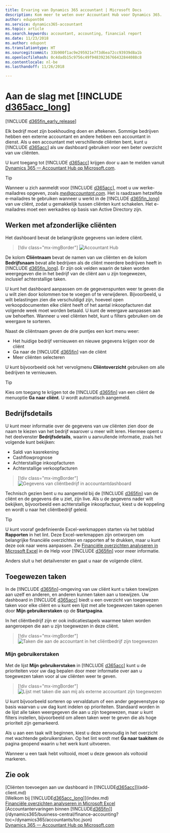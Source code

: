 ```yaml
---
title: Ervaring van Dynamics 365 accountant | Microsoft Docs
description: Kom meer te weten over Accountant Hub voor Dynamics 365.
author: edupont04
ms.service: dynamics365-accountant
ms.topic: article
ms.search.keywords: accountant, accounting, financial report
ms.date: 11/23/2018
ms.author: edupont
ms.translationtype: HT
ms.sourcegitcommit: 33b900f1ac9e295921e7f3d6ea72cc93939d8a1b
ms.openlocfilehash: 0c4dadb15c9756c49f94839236766432844088c8
ms.contentlocale: nl-be
ms.lasthandoff: 11/26/2018

---
```

# <a name="get-started-with-include-d365acclongincludesd365acclongmdmd"></a>Aan de slag met [!INCLUDE [d365acc_long](includes/d365acc_long_md.md)]
[!INCLUDE [d365fin_early_release](includes/d365fin_early_release.md.md)]

Elk bedrijf moet zijn boekhouding doen en aftekenen. Sommige bedrijven hebben een externe accountant en andere hebben een accountant in dienst. Als u een accountant met verschillende cliënten bent, kunt u [!INCLUDE [d365acc](includes/d365acc_md.md)] als uw dashboard gebruiken voor een beter overzicht van uw cliënten.  

U kunt toegang tot [!INCLUDE [d365acc](includes/d365acc_md.md)] krijgen door u aan te melden vanuit [Dynamics 365 — Accountant Hub op Microsoft.com](https://www.microsoft.com/en-us/dynamics365/financial-insights-for-accountants).  

> [!TIP]
>  Wanneer u zich aanmeldt voor [!INCLUDE [d365acc](includes/d365acc_md.md)], moet u uw werke-mailadres opgeven, zoals <em>me@accountant.com</em>. Het is raadzaam hetzelfde e-mailadres te gebruiken wanneer u werkt in de [!INCLUDE [d365fin_long](includes/d365fin_long_md.md)] van uw cliënt, zodat u gemakkelijk tussen cliënten kunt schakelen. Het e-mailadres moet een werkadres op basis van Active Directory zijn.

## <a name="working-with-individual-clients"></a>Werken met afzonderlijke cliënten
Het dashboard bevat de belangrijkste gegevens van iedere cliënt.  

> [!div class="mx-imgBorder"]
> ![Accountant Hub](./media/accountant-get-started/accountant-dashboard.png)

De kolom **Cliëntnaam** bevat de namen van uw cliënten en de kolom **Bedrijfsnaam** bevat alle bedrijven als de cliënt meerdere bedrijven heeft in [!INCLUDE [d365fin_long](includes/d365fin_long_md.md)]. Er zijn ook velden waarin de taken worden weergegeven die in het bedrijf van de cliënt aan u zijn toegewezen, inclusief achterstallige taken.  

U kunt het dashboard aanpassen om de gegevenspunten weer te geven die u wilt zien door kolommen toe te voegen of te verwijderen. Bijvoorbeeld, u wilt belastingen zien die verschuldigd zijn, hoeveel open verkoopdocumenten elke cliënt heeft of het aantal inkoopfacturen dat volgende week moet worden betaald. U kunt de weergave aanpassen aan uw behoeften. Wanneer u veel cliënten hebt, kunt u filters gebruiken om de weergave te sorteren.  

Naast de cliëntnaam geven de drie puntjes een kort menu weer:

- Het huidige bedrijf vernieuwen en nieuwe gegevens krijgen voor de cliënt  
- Ga naar de [!INCLUDE [d365fin](includes/d365fin_md.md)] van de cliënt  
- Meer cliënten selecteren  

U kunt bijvoorbeeld ook het vervolgmenu **Cliëntoverzicht** gebruiken om alle bedrijven te vernieuwen.  

> [!TIP]
>  Kies om toegang te krijgen tot de [!INCLUDE [d365fin](includes/d365fin_md.md)] van een cliënt de menuoptie **Ga naar cliënt**. U wordt automatisch aangemeld.

## <a name="company-details"></a>Bedrijfsdetails
U kunt meer informatie over de gegevens van uw cliënten zien door de naam te kiezen van het bedrijf waarover u meer wilt leren. Hiermee opent u het deelvenster **Bedrijfsdetails**, waarin u aanvullende informatie, zoals het volgende kunt bekijken:  

* Saldi van kasrekening  
* Cashflowprognose  
* Achterstallige inkoopfacturen  
* Achterstallige verkoopfacturen  

> [!div class="mx-imgBorder"]
> ![Gegevens van cliëntbedrijf in accountantdashboard](./media/accountant-get-started/accountant-company-details.png)

Technisch gezien bent u nu aangemeld bij de [!INCLUDE [d365fin](includes/d365fin_md.md)] van de cliënt en de gegevens die u ziet, zijn live. Als u de gegevens nader wilt bekijken, bijvoorbeeld een achterstallige inkoopfactuur, kiest u de koppeling en wordt u naar het cliëntbedrijf geleid.  

> [!TIP]
> U kunt vooraf gedefinieerde Excel-werkmappen starten via het tabblad **Rapporten** in het lint. Deze Excel-werkmappen zijn ontworpen om belangrijke financiële overzichten en rapporten af te drukken, maar u kunt deze ook naar wens aanpassen. Zie [Financiële overzichten analyseren in Microsoft Excel](/dynamics365/business-central/finance-analyze-excel?toc=/dynamics365/accountants/toc.json) in de Help voor [!INCLUDE [d365fin](includes/d365fin_md.md)] voor meer informatie.  

Anders sluit u het detailvenster en gaat u naar de volgende cliënt.  

## <a name="assigned-tasks"></a>Toegewezen taken
In de [!INCLUDE [d365fin](includes/d365fin_md.md)]-omgeving van uw cliënt kunt u taken toewijzen aan uzelf en anderen, en anderen kunnen taken aan u toewijzen. Uw dashboard in [!INCLUDE [d365acc](includes/d365acc_md.md)] biedt u een overzicht van toegewezen taken voor elke cliënt en u kunt een lijst met alle toegewezen taken openen door **Mijn gebruikerstaken** op de **Startpagina**.  

In het cliëntbedrijf zijn er ook indicatiestapels waarmee taken worden aangeroepen die aan u zijn toegewezen in deze cliënt.

> [!div class="mx-imgBorder"]
> ![Taken die aan de accountant in het cliëntbedrijf zijn toegewezen](./media/accountant-get-started/accountant-company-details-tasks.png)

### <a name="my-user-tasks"></a>Mijn gebruikerstaken
Met de lijst **Mijn gebruikerstaken** in [!INCLUDE [d365acc](includes/d365acc_md.md)] kunt u de prioriteiten voor uw dag bepalen door meer informatie over aan u toegewezen taken voor al uw cliënten weer te geven.  

> [!div class="mx-imgBorder"]
> ![Lijst met taken die aan mij als externe accountant zijn toegewezen](./media/accountant-get-started/accountant-tasklist.png)

U kunt bijvoorbeeld sorteren op vervaldatum of een ander gegevenstype op basis waarvan u uw dag kunt indelen op prioriteiten. Standaard worden in de lijst alle taken weergegeven die aan u zijn toegewezen, maar u kunt filters instellen, bijvoorbeeld om alleen taken weer te geven die als hoge prioriteit zijn gemarkeerd.

Als u aan een taak wilt beginnen, kiest u deze eenvoudig in het overzicht met wachtende gebruikerstaken. Op het lint wordt met **Ga naar taakitem** de pagina geopend waarin u het werk kunt uitvoeren.  

Wanneer u een taak hebt voltooid, moet u deze gewoon als voltooid markeren.  

## <a name="see-also"></a>Zie ook

[Cliënten toevoegen aan uw dashboard in [!INCLUDE[d365acc](includes/d365acc_md.md)]](add-client.md)  
[Welkom bij [!INCLUDE[d365acc_long](includes/d365acc_long_md.md)]](index.md)  
[Financiële overzichten analyseren in Microsoft Excel](/dynamics365/business-central/finance-analyze-excel?toc=/dynamics365/accountants/toc.json)  
[Accountantervaringen binnen [!INCLUDE[d365fin](includes/d365fin_md.md)]](/dynamics365/business-central/finance-accounting?toc=/dynamics365/accountants/toc.json)  
[Dynamics 365 — Accountant Hub op Microsoft.com](https://www.microsoft.com/en-us/dynamics365/financial-insights-for-accountants)  

